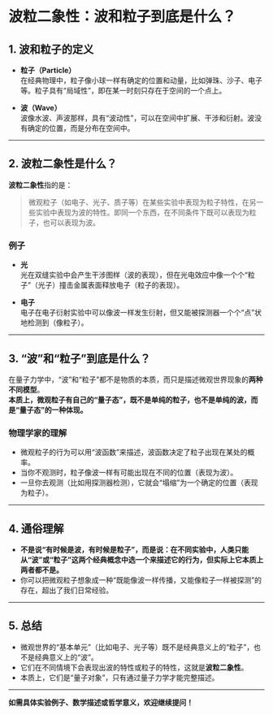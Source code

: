 # 波粒二象性：波和粒子到底是什么？

## 1. 波和粒子的定义

- **粒子（Particle）**  
  在经典物理中，粒子像小球一样有确定的位置和动量，比如弹珠、沙子、电子等。粒子具有“局域性”，即在某一时刻只存在于空间的一个点上。

- **波（Wave）**  
  波像水波、声波那样，具有“波动性”，可以在空间中扩展、干涉和衍射。波没有确定的位置，而是分布在空间中。

---

## 2. 波粒二象性是什么？

**波粒二象性**指的是：  
> 微观粒子（如电子、光子、质子等）在某些实验中表现为粒子特性，在另一些实验中表现为波的特性。即同一个东西，在不同条件下既可以表现为粒子，也可以表现为波。

### 例子
- **光**  
  光在双缝实验中会产生干涉图样（波的表现），但在光电效应中像一个个“粒子”（光子）撞击金属表面释放电子（粒子的表现）。

- **电子**  
  电子在电子衍射实验中可以像波一样发生衍射，但又能被探测器一个个“点”状地检测到（像粒子）。

---

## 3. “波”和“粒子”到底是什么？

在量子力学中，“波”和“粒子”都不是物质的本质，而只是描述微观世界现象的**两种不同模型**。  
**本质上，微观粒子有自己的“量子态”，既不是单纯的粒子，也不是单纯的波，而是“量子态”的一种体现。**

### 物理学家的理解

- 微观粒子的行为可以用“波函数”来描述，波函数决定了粒子出现在某处的概率。
- 当你不观测时，粒子像波一样有可能出现在不同的位置（表现为波）。
- 一旦你去观测（比如用探测器检测），它就会“塌缩”为一个确定的位置（表现为粒子）。

---

## 4. 通俗理解

- **不是说“有时候是波，有时候是粒子”，而是说：在不同实验中，人类只能从“波”或“粒子”这两个经典概念中选一个来描述它的行为，但实际上它本质上两者都不是。**
- 你可以把微观粒子想象成一种“既能像波一样传播，又能像粒子一样被探测”的存在，超出了我们日常经验。

---

## 5. 总结

- 微观世界的“基本单元”（比如电子、光子等）既不是经典意义上的“粒子”，也不是经典意义上的“波”。
- 它们在不同情境下会表现出波的特性或粒子的特性，这就是**波粒二象性**。
- 本质上，它们是“量子对象”，只有通过量子力学才能完整描述。

---

**如需具体实验例子、数学描述或哲学意义，欢迎继续提问！**